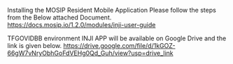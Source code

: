 Installing the MOSIP Resident Mobile Application Please follow the steps from the Below attached Document.
https://docs.mosip.io/1.2.0/modules/inji-user-guide

TFGOVIDBB environment INJI APP will be available on Google Drive and the link is given below.
https://drive.google.com/file/d/1kGOZ-66gW7vNryObhGoFdVEHg0Qd_Guh/view?usp=drive_link
